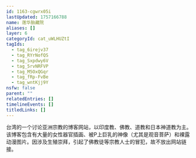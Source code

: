 ```yaml
---
id: 1163-cgwrx05i
lastUpdated: 1757166788
name: 莲华胎藏院
aliases: []
layer: 6
categoryId: cat_uWLHUZtI
tagIds:
  - tag_6irejv37
  - tag_RYrNofQS
  - tag_Sxpdwy6V
  - tag_5rvNRFVP
  - tag_M5OxQGqr
  - tag_fRp-FvBe
  - tag_wntKjj9Y
nsfw: false
parent: ""
relatedEntries: []
timelineEvents: []
titledLinks: []
---
```


台湾的一个讨论亚洲宗教的博客网站，以印度教、佛教、道教和日本神道教为主。该博客包含有大量的女性器官插画、被P上巨乳的神像（尤其是观音菩萨）和裸露动漫图片。因涉及生殖崇拜，引起了佛教徒等宗教人士的冒犯，故不放出网站链接。